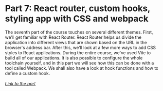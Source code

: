 <h1>
    Part 7: React router, custom hooks, styling app with CSS and webpack
</h1>

<p>
    The seventh part of the course touches on several different themes. First, we'll get familiar with React Router. React Router helps us divide the application into different views that are shown based on the URL in the browser's address bar. After this, we'll look at a few more ways to add CSS styles to React applications. During the entire course, we've used Vite to build all of our applications. It is also possible to configure the whole toolchain yourself, and in this part we will see how this can be done with a tool called Webpack. We shall also have a look at hook functions and how to define a custom hook.<br><br>
    <i>
        <a href="https://fullstackopen.com/en/part7">
            Link to the part
        </a>
    </i>
</p>
